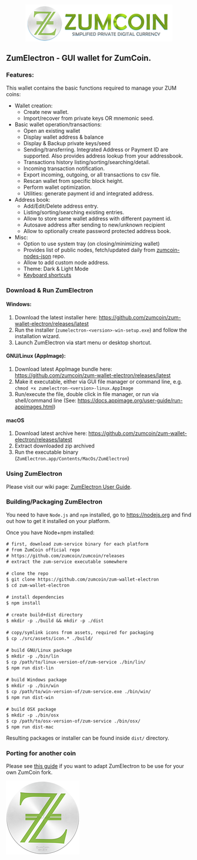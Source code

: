 <p align="center"><img src="https://raw.githubusercontent.com/zumcoin/zum-assets/master/ZumCoin/zumcoin_logo_design/3d_green_lite_bg/ZumLogo_800x200px_lite_bg.png" width="400"></p>

## ZumElectron - GUI wallet for ZumCoin.


### Features:

This wallet contains the basic functions required to manage your ZUM coins:

* Wallet creation:
  * Create new wallet.
  * Import/recover from private keys OR mnemonic seed.
* Basic wallet operation/transactions:
  * Open an existing  wallet
  * Display wallet address & balance
  * Display & Backup private keys/seed
  * Sending/transferring. Integrated Address or Payment ID are supported. Also provides address lookup from your addressbook.
  * Transactions history listing/sorting/searching/detail.
  * Incoming transaction notification.
  * Export incoming, outgoing, or all transactions to csv file.
  * Rescan wallet from specific block height.
  * Perform wallet optimization.
  * Utilities: generate payment id and integrated address.
* Address book:
  * Add/Edit/Delete address entry.
  * Listing/sorting/searching existing entries.
  * Allow to store same wallet address with different payment id.
  * Autosave address after sending to new/unknown recipient
  * Allow to optionally create password protected address book.
* Misc:
  * Option to use system tray (on closing/minimizing wallet)
  * Provides list of public nodes, fetch/updated daily from [zumcoin-nodes-json](https://github.com/zumcoin/zumcoin-nodes-json) repo.
  * Allow to add custom node address.
  * Theme: Dark & Light Mode
  * [Keyboard shortcuts](docs/shortcut.md)

### Download &amp; Run ZumElectron

#### Windows:
1. Download the latest installer here: https://github.com/zumcoin/zum-wallet-electron/releases/latest
2. Run the installer (`zumelectron-<version>-win-setup.exe`) and follow the installation wizard.
3. Launch ZumElectron via start menu or desktop shortcut.

#### GNU/Linux (AppImage):
1. Download latest AppImage bundle here: https://github.com/zumcoin/zum-wallet-electron/releases/latest
2. Make it executable, either via GUI file manager or command line, e.g. `chmod +x zumelectron-<version>-linux.AppImage`
3. Run/execute the file, double click in file manager, or run via shell/command line (See: https://docs.appimage.org/user-guide/run-appimages.html)

#### macOS
1. Download latest archive here: https://github.com/zumcoin/zum-wallet-electron/releases/latest
2. Extract downloaded zip archived
3. Run the executable binary (`ZumElectron.app/Contents/MacOs/ZumElectron`)

### Using ZumElectron
Please visit our wiki page: [ZumElectron User Guide](../../wiki).

### Building/Packaging ZumElectron
You need to have `Node.js` and `npm` installed, go to https://nodejs.org and find out how to get it installed on your platform.

Once you have Node+npm installed:
```
# first, download zum-service binary for each platform
# from ZumCoin official repo
# https://github.com/zumcoin/zumcoin/releases
# extract the zum-service executable somewhere

# clone the repo
$ git clone https://github.com/zumcoin/zum-wallet-electron
$ cd zum-wallet-electron

# install dependencies
$ npm install

# create build+dist directory
$ mkdir -p ./build && mkdir -p ./dist

# copy/symlink icons from assets, required for packaging
$ cp ./src/assets/icon.* ./build/

# build GNU/Linux package
$ mkdir -p ./bin/lin
$ cp /path/to/linux-version-of/zum-service ./bin/lin/
$ npm run dist-lin

# build Windows package
$ mkdir -p ./bin/win
$ cp /path/to/win-version-of/zum-service.exe ./bin/win/
$ npm run dist-win

# build OSX package
$ mkdir -p ./bin/osx
$ cp /path/to/osx-version-of/zum-service ./bin/osx/
$ npm run dist-mac
```

Resulting packages or installer can be found inside `dist/` directory.

### Porting for another coin
Please see [this guide](docs/porting.md) if you want to adapt ZumElectron to be use for your own ZumCoin fork.

![ZumElectron](docs/zumelectron.png)
